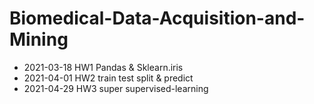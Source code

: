 # Biomedical-Data-Acquisition-and-Mining

* 2021-03-18 HW1 Pandas & Sklearn.iris
* 2021-04-01 HW2 train test split & predict
* 2021-04-29 HW3 super supervised-learning
